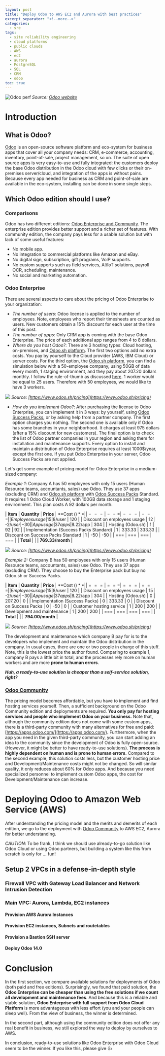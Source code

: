 ```yaml
---
layout: post
title: "Deploy Odoo to AWS EC2 and Aurora with best practices"
excerpt_separator: "<!--more-->"
categories:
  - sre
tags:
  - site reliability engineering
  - cloud platforms
  - public clouds
  - AWS
  - ec2
  - aurora
  - PostgreSQL
  - SQL
  - CRM
  - odoo
toc: true
---
```

![Odoo perf](https://odoocdn.com/openerp_website/static/src/img/2020/home/market_position_update.svg)
*Source: [Odoo website](https://odoocdn.com/openerp_website/static/src/img/2020/home/market_position_update.svg)*

# Introduction

## What is Odoo?
[Odoo](https://www.odoo.com/) is an open-source software platform and eco-system for business apps that cover all your company needs: CRM, e-commerce, accounting, inventory, point-of-sale, project management, so on.
The suite of open source apps is very easy-to-use and fully integrated: the customers deploy the base Odoo distribution in the Odoo cloud with few clicks or their on-premises server/cloud, and integration of the apps is without pains.
Because every app needed for business as CRM and point-of-sale are available in the eco-system, installing can be done in some single steps.

<!--more-->

## Which Odoo edition should I use?

### Comparisons
Odoo has two different editions: [Odoo Enterprise and Community](https://www.odoo.com/page/editions).
The enterprise edition provides better support and a richer set of features.
With community edition, the company pays less for a usable solution but with lack of some useful features:

* No mobile app.
* No integration to commercial platforms like Amazon and eBay.
* No digital sign, subscription, gift programs, VoIP supports.
* No custom supports such as field services, AI/IoT solutions, payroll OCR, scheduling, maintenance.
* No social and marketing automation.

### Odoo Enterprise
There are several aspects to care about the pricing of Odoo Enterprise to your organization:

* _The number of users_: Odoo license is applied to the number of employees. Note, employees who report their timesheets are counted as users. New customers obtain a 15% discount for each user at the time of this post.
* _The number of apps_: Only CRM app is coming with the base Odoo Enterprise. The price of each additional app ranges from 4 to 8 dollars.
* _Where do you host Odoo?_: There are 3 hosting types: Cloud hosting, on-premises, and [Odoo.sh platform](https://www.odoo.sh/). The first two options add no extra costs. You pay by yourself to the Cloud provider (AWS, IBM Cloud) or server costs. For the third option, the [Odoo.sh platform](https://www.odoo.sh/), you can find a simulation below with a 50-employee company, using 50GB of data every month, 1 staging environment, and they pay about 207.20 dollars monthly.
I follow the rule-of-thumb as discussed [here](https://www.odoo.com/forum/help-1/how-many-workers-do-i-need-with-odoo-sh-145771).
1 worker would be equal to 25 users.
Therefore with 50 employees, we would like to have 3 workers.

![](/assets/img/odo.sh-pricing.png)
*Source: [https://www.odoo.sh/pricing](https://www.odoo.sh/pricing)*

* _How do you implement Odoo?_: After purchasing the license to Odoo Enterprise, you can implement it in 3 ways: by yourself, using [Odoo Success Packs](https://www.odoo.com/pricing-packs), or by asking help from a partner company. The first option charges you nothing. The second one is available only if Odoo has some branches in your neighborhood. It charges at least 975 dollars (after a 15% discount for new customers). The final option is to check the list of Odoo partner companies in your region and asking them for installation and maintenance supports. 
Every option to install and maintain a distribution of Odoo Enterprise requires at least 1000$/year, except the first one. 
If you put Odoo Enterprise in your server, Odoo Success Packs are not applied.

Let's get some example of pricing model for Odoo Enterprise in a medium-sized company:

*Example 1*: Company A has 50 employees with only 15 users (Human Resource teams, accountants, sales) use Odoo.
They use 37 apps (excluding CRM) and [Odoo.sh platform](https://www.odoo.sh/) with [Odoo Success Packs](https://www.odoo.com/pricing-packs) Standard.
It requires 1 Odoo Cloud Worker, with 100GB data storage and 1 staging environment.
This plan costs A 92 dollars per month.

| **Item** | **Quantity** | **Price** | **Cost ($)** |
| === | === | === | === |
| Employees usage | 15 | 8$/user | 120 |
| Discount on employees usage | 12 | -2$/user | -30|
| App usage | 37 apps | 8.22$/app | 304 |
| Hosting (Odoo.sh) | 1 | 92 | 92 |
| Implementation (Success Packs Standard) | 1 | 333.33 | 333.33 |
| Discount on Success Packs Standard | 1 | -50 | -50 |
| === | === | === | === |
| **Total** | | | **769.33/month** |

![](/assets/img/odo.sh-pricing-2.png)
*Source: [https://www.odoo.sh/pricing](https://www.odoo.sh/pricing)*

*Example 2:* Company B has 50 employees with only 15 users (Human Resource teams, accountants, sales) use Odoo.
They use 37 apps (excluding CRM). 
They choose to buy the Enterprise pack but buy no Odoo.sh or Success Packs.

| **Item** | **Quantity** | **Price** | **Cost ($)** |
| === | === | === | === |
| Employees usage | 15 | 8$/user | 120 |
| Discount on employees usage | 15 | -2$/user | -30|
| App usage | 37 apps | 8.22$/app | 304 |
| Hosting (Odoo.sh) | 0 | 207.20 | 0 |
| Implementation (Success Packs) | 0 | 333.33 | 0 |
| Discount on Success Packs | 0 | -50 | 0 |
| Customer hosting service | 1 | 200 | 200 |
| Development and maintenance | 1 | 200 | 200 |
| === | === | === | === |
| **Total** | | | **794.00/month** |

![](/assets/img/odo.sh-pricing-3.png)
*Source: [https://www.odoo.sh/pricing](https://www.odoo.sh/pricing)*

The development and maintenance which company B pay for is to the developers who implement and maintain the Odoo distribution in the company.
In usual cases, there are one or two people in charge of this stuff.
Note, this is the lowest price the author found.
Comparing to example 1, company B pays a little bit in total, and the processes rely more on human workers and are more **prone to human errors**. 

**_Huh, a ready-to-use solution is cheaper than a self-service solution, right?_**

### [Odoo Community](https://www.odoo.com/page/community)

The pricing model becomes affordable, but you have to implement and find hosting services yourself.
Then, a sufficient background on the Odoo Community edition and deployments are required.
**You only pay for hosting services and people who implement Odoo on your business.**
Note that, although the community edition does not come with some custom apps, there is a third-party community with many alternatives for free and paid: [https://apps.odoo.com/](https://apps.odoo.com/).
Furthermore, when the app you need in the given third-party community, you can start adding an idea to the community since the development of Odoo is fully open-source. (However, it might be better to have ready-to-use solutions).
**The process is highly dependent on human and is prone to human errors.**
Compared to the second example, this solution costs less, but the customer hosting price and Development/Maintenance costs might not be changed.
So will similar quality, it only reduces about 60% for Odoo apps.
And because you need specialized personnel to implement custom Odoo apps, the cost for Development/Maintenance can increase.


# Deploying Odoo to Amazon Web Service (AWS)

After understanding the pricing model and the merits and demerits of each edition, we go to the deployment with [Odoo Community](https://www.odoo.com/page/community) to AWS EC2, Aurora for better understanding.

_CAUTION_: To be frank, I think we should use already-to-go solution like Odoo Cloud or using Odoo partners, but building a system like this from scratch is only for ... fun!

## Setup 2 VPCs in a defense-in-depth style

### Firewall VPC with Gateway Load Balancer and Network Intrusion Detection

### Main VPC: Aurora, Lambda, EC2 instances

#### Provision AWS Aurora Instances

#### Provision EC2 instances, Subnets and routetables

#### Provision a Bastion SSH server

#### Deploy Odoo 14.0

# Conclusion

In the first section, we compare available solutions for deployments of Odoo (both paid and free editions).
Surprisingly, we found that paid solution, the **Odoo Enterprise can be cheaper than using the free solutions if we count all development and maintenance fees**.
And because this is a reliable and stable solution, **Odoo Enterprise with full support from Odoo Cloud Platform** is more advantageous with less effort (you and your people can sleep well).
From the view of business, the winner is determined.

In the second part, although using the community edition does not offer any real benefit in business, we still explored the way to deploy by ourselves to AWS.

In conclusion, ready-to-use solutions like Odoo Enterprise with Odoo Cloud seem to be the winner.
If you like this, please give :+1: